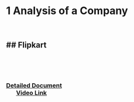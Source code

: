 # 1 Analysis of a Company <br> &nbsp;&nbsp; <h2> ## Flipkart </h2><br>
&nbsp;&nbsp; &nbsp;&nbsp;&nbsp;&nbsp;<h3>[Detailed Document](https://gamma.app/docs/Untitled-95ggyx24ux88k8i) <br>
&nbsp;&nbsp; &nbsp;&nbsp;&nbsp;&nbsp;[Video Link]()</h3>
 
